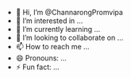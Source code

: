- 👋 Hi, I’m @ChannarongPromvipa
- 👀 I’m interested in ...
- 🌱 I’m currently learning ...
- 💞️ I’m looking to collaborate on ...
- 📫 How to reach me ...
- 😄 Pronouns: ...
- ⚡ Fun fact: ...

<!---
ChannarongPromvipa/ChannarongPromvipa is a ✨ special ✨ repository because its `README.md` (this file) appears on your GitHub profile.
You can click the Preview link to take a look at your changes.
--->
